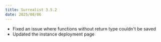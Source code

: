 ```yaml
---
title: Surrealist 3.5.2
date: 2025/08/06
---
```


- Fixed an issue where functions without return type couldn't be saved
- Updated the instance deployment page